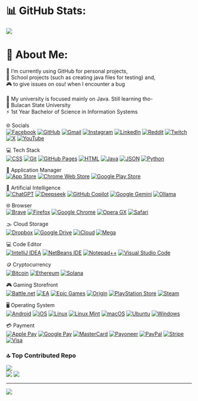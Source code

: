 <!-- GITHUB STATS!!! DO NOT REMOVE AT ANY COST FFS -->
# 📊 GitHub Stats:
![](https://github-readme-streak-stats.herokuapp.com/?user=giyugg&theme=dark&hide_border=false)

# 💫 About Me:
🔭 I’m currently using GitHub for personal projects, <br>🎒 School projects (such as creating java files for testing) and,<br>🎮 to give issues on osu! when I encounter a bug<br><br>🌱 My university is focused mainly on Java. Still learning tho-<br>🏫 Bulacan State University<br>⚡ 1st Year Bachelor of Science in Information Systems


🌐 Socials<br>
[![Facebook](https://img.shields.io/badge/Facebook-%231877F2.svg?logo=Facebook&logoColor=white)](https://www.facebook.com/giyu.gg) [![GitHub](https://img.shields.io/badge/GitHub-%23121011.svg?logo=github&logoColor=white)](https://github.com/giyugg) [![Gmail](https://img.shields.io/badge/Gmail-D14836?logo=gmail&logoColor=white)](mailto:business.kyleacuna@gmail.com) [![Instagram](https://img.shields.io/badge/Instagram-%23E4405F.svg?logo=Instagram&logoColor=white)](https://www.instagram.com/giyugg_) [![LinkedIn](https://custom-icon-badges.demolab.com/badge/LinkedIn-0A66C2?logo=linkedin-white&logoColor=fff)](https://www.linkedin.com/in/kyle-acuna-164b92280) [![Reddit](https://img.shields.io/badge/Reddit-FF4500?logo=reddit&logoColor=white)](https://www.reddit.com/user/Kylxx_) [![Twitch](https://img.shields.io/badge/Twitch-%239146FF.svg?logo=Twitch&logoColor=white)](https://twitch.tv/giyugg_) [![X](https://img.shields.io/badge/X-black.svg?logo=X&logoColor=white)](https://x.com/GiyuGG_) [![YouTube](https://img.shields.io/badge/YouTube-%23FF0000.svg?logo=YouTube&logoColor=white)](https://www.youtube.com/@giyugg_vrnt)

💻 Tech Stack<br>
[![CSS](https://img.shields.io/badge/CSS-639?logo=css&logoColor=fff)](#) [![Git](https://img.shields.io/badge/Git-F05032?logo=git&logoColor=fff)](#) [![GitHub Pages](https://img.shields.io/badge/GitHub%20Pages-121013?logo=github&logoColor=white)](#) [![HTML](https://img.shields.io/badge/HTML-%23E34F26.svg?logo=html5&logoColor=white)](#) [![Java](https://img.shields.io/badge/Java-%23ED8B00.svg?logo=openjdk&logoColor=white)](#) [![JSON](https://img.shields.io/badge/JSON-000?logo=json&logoColor=fff)](#) [![Python](https://img.shields.io/badge/Python-3776AB?logo=python&logoColor=fff)](#)

🛒 Application Manager<br>
[![App Store](https://img.shields.io/badge/App_Store-0D96F6?logo=app-store&logoColor=white)](#) [![Chrome Web Store](https://img.shields.io/badge/Chrome_Web_Store-4285F4?logo=chromewebstore&logoColor=white)](#) [![Google Play Store](https://img.shields.io/badge/Google_Play-414141?logo=google-play&logoColor=white)](#)

🤖 Artificial Intelligence<br>
[![ChatGPT](https://img.shields.io/badge/ChatGPT-74aa9c?logo=openai&logoColor=white)](#) [![Deepseek](https://custom-icon-badges.demolab.com/badge/Deepseek-4D6BFF?logo=deepseek&logoColor=fff)](#) [![GitHub Copilot](https://img.shields.io/badge/GitHub%20Copilot-000?logo=githubcopilot&logoColor=fff)](#) [![Google Gemini](https://img.shields.io/badge/Google%20Gemini-886FBF?logo=googlegemini&logoColor=fff)](#) [![Ollama](https://img.shields.io/badge/Ollama-fff?logo=ollama&logoColor=000)](#)

🌐 Browser<br>
[![Brave](https://img.shields.io/badge/Brave-FB542B?logo=Brave&logoColor=white)](#) [![Firefox](https://img.shields.io/badge/Firefox-FF7139?logo=Firefox&logoColor=white)](#) [![Google Chrome](https://img.shields.io/badge/Google%20Chrome-4285F4?logo=GoogleChrome&logoColor=white)](#) [![Opera GX](https://img.shields.io/badge/Opera%20GX-EE2950?logo=operagx&logoColor=fff)](#) [![Safari](https://img.shields.io/badge/Safari-006CFF?logo=safari&logoColor=fff)](#)

🌫️ Cloud Storage<br>
[![Dropbox](https://img.shields.io/badge/Dropbox-0061FF?logo=dropbox&logoColor=fff)](#) [![Google Drive](https://img.shields.io/badge/Google%20Drive-4285F4?logo=googledrive&logoColor=fff)](#) [![iCloud](https://img.shields.io/badge/iCloud-3693F3?logo=icloud&logoColor=fff)](#) [![Mega](https://img.shields.io/badge/Mega-%23D90007.svg?logo=mega&logoColor=white)](#)

💻 Code Editor<br>
[![IntelliJ IDEA](https://img.shields.io/badge/IntelliJIDEA-000000.svg?logo=intellij-idea&logoColor=white)](#) [![NetBeans IDE](https://img.shields.io/badge/NetBeans%20IDE-1B6AC6.svg?logo=apache-netbeans-ide&logoColor=white)](#) [![Notepad++](https://img.shields.io/badge/Notepad++-90E59A.svg?&logo=notepad%2b%2b&logoColor=black)](#) [![Visual Studio Code](https://custom-icon-badges.demolab.com/badge/Visual%20Studio%20Code-0078d7.svg?logo=vsc&logoColor=white)](#)

🪙 Cryptocurrency<br>
[![Bitcoin](https://img.shields.io/badge/Bitcoin-FF9900?logo=bitcoin&logoColor=white)](#) [![Ethereum](https://img.shields.io/badge/Ethereum-3C3C3D?logo=ethereum&logoColor=white)](#) [![Solana](https://img.shields.io/badge/Solana-9945FF?logo=solana&logoColor=fff)](#)

🎮 Gaming Storefront<br>
[![Battle.net](https://img.shields.io/badge/Battle.net-%2300AEFF.svg?logo=battle.net&logoColor=white)](#) [![EA](https://img.shields.io/badge/EA-%23000000.svg?logo=ea&logoColor=white)](#) [![Epic Games](https://img.shields.io/badge/Epic%20Games-%23313131.svg?logo=epicgames&logoColor=white)](#) [![Origin](https://img.shields.io/badge/Origin-F56C2D?logo=origin&logoColor=fff)](#) [![PlayStation Store](https://img.shields.io/badge/PlayStation%20Store-%230070D1.svg?logo=Playstation&logoColor=white)](#) [![Steam](https://img.shields.io/badge/Steam-%23000000.svg?logo=steam&logoColor=white)](#)

🖥️ Operating System<br>
[![Android](https://img.shields.io/badge/Android-3DDC84?logo=android&logoColor=white)](#) [![iOS](https://img.shields.io/badge/iOS-000000?&logo=apple&logoColor=white)](#) [![Linux](https://img.shields.io/badge/Linux-FCC624?logo=linux&logoColor=black)](#) [![Linux Mint](https://img.shields.io/badge/Linux%20Mint-87CF3E?logo=linuxmint&logoColor=fff)](#) [![macOS](https://img.shields.io/badge/macOS-000000?logo=apple&logoColor=F0F0F0)](#) [![Ubuntu](https://img.shields.io/badge/Ubuntu-E95420?logo=ubuntu&logoColor=white)](#) [![Windows](https://custom-icon-badges.demolab.com/badge/Windows-0078D6?logo=windows11&logoColor=white)](#)

💳 Payment<br>
[![Apple Pay](https://img.shields.io/badge/Apple%20Pay-000?logo=applepay&logoColor=fff)](#) [![Google Pay](https://img.shields.io/badge/Google%20Pay-4285F4?logo=googlepay&logoColor=fff)](#) [![MasterCard](https://img.shields.io/badge/MasterCard-EB001B?logo=mastercard&logoColor=fff)](#) [![Payoneer](https://img.shields.io/badge/Payoneer-FF4800?logo=payoneer&logoColor=fff)](#) [![PayPal](https://img.shields.io/badge/PayPal-003087?logo=paypal&logoColor=fff)](#) [![Stripe](https://img.shields.io/badge/Stripe-5851DD?logo=stripe&logoColor=fff)](#) [![Visa](https://img.shields.io/badge/Visa-1A1F71?logo=visa&logoColor=fff)](#) 

### 🔝 Top Contributed Repo
![](https://github-contributor-stats.vercel.app/api?username=giyugg&limit=5&theme=dark&combine_all_yearly_contributions=true)<br>
![](https://github-readme-stats.vercel.app/api?username=giyugg&theme=dark&hide_border=false&include_all_commits=true&count_private=false)
![](https://github-readme-stats.vercel.app/api/top-langs/?username=giyugg&theme=dark&hide_border=false&include_all_commits=true&count_private=false&layout=compact)

---
[![](https://visitcount.itsvg.in/api?id=giyugg&icon=2&color=1)](https://visitcount.itsvg.in)

<!-- Proudly created with GPRM ( https://gprm.itsvg.in ) -->

<!---
kyleacuna/kyleacuna is a ✨ special ✨ repository because its `README.md` (this file) appears on your GitHub profile.
You can click the Preview link to take a look at your changes.
--->
